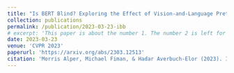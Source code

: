 ```yaml
---
title: "Is BERT Blind? Exploring the Effect of Vision-and-Language Pretraining on Visual Language Understanding"
collection: publications
permalink: /publication/2023-03-23-ibb
# excerpt: 'This paper is about the number 1. The number 2 is left for future work.'
date: 2023-03-23
venue: 'CVPR 2023'
paperurl: 'https://arxiv.org/abs/2303.12513'
citation: 'Morris Alper, Michael Fiman, & Hadar Averbuch-Elor (2023). Is BERT Blind? Exploring the Effect of Vision-and-Language Pretraining on Visual Language Understanding. In <i>Proceedings of the IEEE/CVF Conference on Computer Vision and Pattern Recognition (CVPR)</i>.'
---
```

